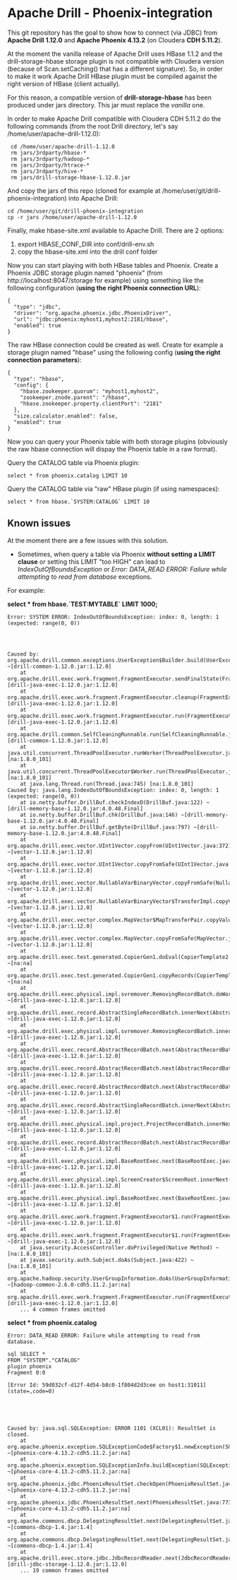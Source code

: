 # Apache Drill - Phoenix-integration
This git repository has the goal to show how to connect (via JDBC) from **Apache Drill 1.12.0** and **Apache Phoenix 4.13.2** (on Cloudera **CDH 5.11.2**).

At the moment the vanilla release of Apache Drill uses HBase 1.1.2 and the drill-storage-hbase storage plugin is not compatible with Cloudera version (because of Scan.setCaching() that has a different signature). So, in order to make it work Apache Drill HBase plugin must be compiled against the right version of HBase (client actually). 

For this reason, a compatible version of **drill-storage-hbase** has been produced under jars directory. This jar must replace the *vanilla* one. 

In order to make Apache Drill compatible with Cloudera CDH 5.11.2 do the following commands (from the root Drill directory, let's say /home/user/apache-drill-1.12.0):
```
 cd /home/user/apache-drill-1.12.0
 rm jars/3rdparty/hbase-*
 rm jars/3rdparty/hadoop-*
 rm jars/3rdparty/htrace-*
 rm jars/3rdparty/hive-*
 rm jars/drill-storage-hbase-1.12.0.jar
```
And copy the jars of this repo (cloned for example at /home/user/git/drill-phoenix-integration) into Apache Drill:
```
cd /home/user/git/drill-phoenix-integration
cp -r jars /home/user/apache-drill-1.12.0
```

Finally, make hbase-site.xml available to Apache Drill. There are 2 options:
1. export HBASE_CONF_DIR into conf/drill-env.sh
2. copy the hbase-site.xml into the drill conf folder

Now you can start playing with both HBase tables and Phoenix.
Create a Phoenix JDBC storage plugin named "phoenix" (from http://localhost:8047/storage for example) using something like the following configuration (**using the right Phoenix connection URL**):
```
{
  "type": "jdbc",
  "driver": "org.apache.phoenix.jdbc.PhoenixDriver",
  "url": "jdbc:phoenix:myhost1,myhost2:2181/hbase",
  "enabled": true
}
```
The raw HBase connection could be created as well. Create for example a storage plugin named "hbase" using the following config (**using the right connection parameters**):
```
{
  "type": "hbase",
  "config": {
    "hbase.zookeeper.quorum": "myhost1,myhost2",
    "zookeeper.znode.parent": "/hbase",
    "hbase.zookeeper.property.clientPort": "2181"
  },
  "size.calculator.enabled": false,
  "enabled": true
}
```

Now you can query your Phoenix table with both storage plugins (obviously the raw hbase connection will dispay the Phoenix table in a raw format).

Query the CATALOG table via Phoenix plugin:
```
select * from phoenix.catalog LIMIT 10
```
Query the CATALOG table via "raw" HBase plugin (if using namespaces):
```
select * from hbase.`SYSTEM:CATALOG` LIMIT 10
```


## Known issues
At the moment there are a few issues with this solution.

 -  Sometimes, when query a table via Phoenix **without setting a LIMIT clause** or setting this LIMIT "too HIGH" can lead to *IndexOutOfBoundsException* or *Error: DATA_READ ERROR: Failure while attempting to read from database* exceptions. 

For example:

 **select * from hbase.\`TEST:MYTABLE\` LIMIT 1000;**
```
Error: SYSTEM ERROR: IndexOutOfBoundsException: index: 0, length: 1 (expected: range(0, 0))




Caused by: org.apache.drill.common.exceptions.UserException$Builder.build(UserException.java:586) ~[drill-common-1.12.0.jar:1.12.0]
	at org.apache.drill.exec.work.fragment.FragmentExecutor.sendFinalState(FragmentExecutor.java:298) [drill-java-exec-1.12.0.jar:1.12.0]
	at org.apache.drill.exec.work.fragment.FragmentExecutor.cleanup(FragmentExecutor.java:160) [drill-java-exec-1.12.0.jar:1.12.0]
	at org.apache.drill.exec.work.fragment.FragmentExecutor.run(FragmentExecutor.java:267) [drill-java-exec-1.12.0.jar:1.12.0]
	at org.apache.drill.common.SelfCleaningRunnable.run(SelfCleaningRunnable.java:38) [drill-common-1.12.0.jar:1.12.0]
	at java.util.concurrent.ThreadPoolExecutor.runWorker(ThreadPoolExecutor.java:1142) [na:1.8.0_101]
	at java.util.concurrent.ThreadPoolExecutor$Worker.run(ThreadPoolExecutor.java:617) [na:1.8.0_101]
	at java.lang.Thread.run(Thread.java:745) [na:1.8.0_101]
Caused by: java.lang.IndexOutOfBoundsException: index: 0, length: 1 (expected: range(0, 0))
	at io.netty.buffer.DrillBuf.checkIndexD(DrillBuf.java:122) ~[drill-memory-base-1.12.0.jar:4.0.48.Final]
	at io.netty.buffer.DrillBuf.chk(DrillBuf.java:146) ~[drill-memory-base-1.12.0.jar:4.0.48.Final]
	at io.netty.buffer.DrillBuf.getByte(DrillBuf.java:797) ~[drill-memory-base-1.12.0.jar:4.0.48.Final]
	at org.apache.drill.exec.vector.UInt1Vector.copyFrom(UInt1Vector.java:372) ~[vector-1.12.0.jar:1.12.0]
	at org.apache.drill.exec.vector.UInt1Vector.copyFromSafe(UInt1Vector.java:382) ~[vector-1.12.0.jar:1.12.0]
	at org.apache.drill.exec.vector.NullableVarBinaryVector.copyFromSafe(NullableVarBinaryVector.java:375) ~[vector-1.12.0.jar:1.12.0]
	at org.apache.drill.exec.vector.NullableVarBinaryVector$TransferImpl.copyValueSafe(NullableVarBinaryVector.java:335) ~[vector-1.12.0.jar:1.12.0]
	at org.apache.drill.exec.vector.complex.MapVector$MapTransferPair.copyValueSafe(MapVector.java:225) ~[vector-1.12.0.jar:1.12.0]
	at org.apache.drill.exec.vector.complex.MapVector.copyFromSafe(MapVector.java:82) ~[vector-1.12.0.jar:1.12.0]
	at org.apache.drill.exec.test.generated.CopierGen1.doEval(CopierTemplate2.java:24) ~[na:na]
	at org.apache.drill.exec.test.generated.CopierGen1.copyRecords(CopierTemplate2.java:59) ~[na:na]
	at org.apache.drill.exec.physical.impl.svremover.RemovingRecordBatch.doWork(RemovingRecordBatch.java:101) ~[drill-java-exec-1.12.0.jar:1.12.0]
	at org.apache.drill.exec.record.AbstractSingleRecordBatch.innerNext(AbstractSingleRecordBatch.java:97) ~[drill-java-exec-1.12.0.jar:1.12.0]
	at org.apache.drill.exec.physical.impl.svremover.RemovingRecordBatch.innerNext(RemovingRecordBatch.java:93) ~[drill-java-exec-1.12.0.jar:1.12.0]
	at org.apache.drill.exec.record.AbstractRecordBatch.next(AbstractRecordBatch.java:164) ~[drill-java-exec-1.12.0.jar:1.12.0]
	at org.apache.drill.exec.record.AbstractRecordBatch.next(AbstractRecordBatch.java:119) ~[drill-java-exec-1.12.0.jar:1.12.0]
	at org.apache.drill.exec.record.AbstractRecordBatch.next(AbstractRecordBatch.java:109) ~[drill-java-exec-1.12.0.jar:1.12.0]
	at org.apache.drill.exec.record.AbstractSingleRecordBatch.innerNext(AbstractSingleRecordBatch.java:51) ~[drill-java-exec-1.12.0.jar:1.12.0]
	at org.apache.drill.exec.physical.impl.project.ProjectRecordBatch.innerNext(ProjectRecordBatch.java:134) ~[drill-java-exec-1.12.0.jar:1.12.0]
	at org.apache.drill.exec.record.AbstractRecordBatch.next(AbstractRecordBatch.java:164) ~[drill-java-exec-1.12.0.jar:1.12.0]
	at org.apache.drill.exec.physical.impl.BaseRootExec.next(BaseRootExec.java:105) ~[drill-java-exec-1.12.0.jar:1.12.0]
	at org.apache.drill.exec.physical.impl.ScreenCreator$ScreenRoot.innerNext(ScreenCreator.java:79) ~[drill-java-exec-1.12.0.jar:1.12.0]
	at org.apache.drill.exec.physical.impl.BaseRootExec.next(BaseRootExec.java:95) ~[drill-java-exec-1.12.0.jar:1.12.0]
	at org.apache.drill.exec.work.fragment.FragmentExecutor$1.run(FragmentExecutor.java:234) ~[drill-java-exec-1.12.0.jar:1.12.0]
	at org.apache.drill.exec.work.fragment.FragmentExecutor$1.run(FragmentExecutor.java:227) ~[drill-java-exec-1.12.0.jar:1.12.0]
	at java.security.AccessController.doPrivileged(Native Method) ~[na:1.8.0_101]
	at javax.security.auth.Subject.doAs(Subject.java:422) ~[na:1.8.0_101]
	at org.apache.hadoop.security.UserGroupInformation.doAs(UserGroupInformation.java:1920) ~[hadoop-common-2.6.0-cdh5.11.2.jar:na]
	at org.apache.drill.exec.work.fragment.FragmentExecutor.run(FragmentExecutor.java:227) [drill-java-exec-1.12.0.jar:1.12.0]
	... 4 common frames omitted
```

**select * from phoenix.catalog**
```
Error: DATA_READ ERROR: Failure while attempting to read from database.

sql SELECT *
FROM "SYSTEM"."CATALOG"
plugin phoenix
Fragment 0:0

[Error Id: 59d032cf-d12f-4d54-b8c0-1f804d2d3cee on host1:31011] (state=,code=0)





Caused by: java.sql.SQLException: ERROR 1101 (XCL01): ResultSet is closed.
	at org.apache.phoenix.exception.SQLExceptionCode$Factory$1.newException(SQLExceptionCode.java:488) ~[phoenix-core-4.13.2-cdh5.11.2.jar:na]
	at org.apache.phoenix.exception.SQLExceptionInfo.buildException(SQLExceptionInfo.java:150) ~[phoenix-core-4.13.2-cdh5.11.2.jar:na]
	at org.apache.phoenix.jdbc.PhoenixResultSet.checkOpen(PhoenixResultSet.java:216) ~[phoenix-core-4.13.2-cdh5.11.2.jar:na]
	at org.apache.phoenix.jdbc.PhoenixResultSet.next(PhoenixResultSet.java:773) ~[phoenix-core-4.13.2-cdh5.11.2.jar:na]
	at org.apache.commons.dbcp.DelegatingResultSet.next(DelegatingResultSet.java:207) ~[commons-dbcp-1.4.jar:1.4]
	at org.apache.commons.dbcp.DelegatingResultSet.next(DelegatingResultSet.java:207) ~[commons-dbcp-1.4.jar:1.4]
	at org.apache.drill.exec.store.jdbc.JdbcRecordReader.next(JdbcRecordReader.java:237) [drill-jdbc-storage-1.12.0.jar:1.12.0]
	... 19 common frames omitted


```

